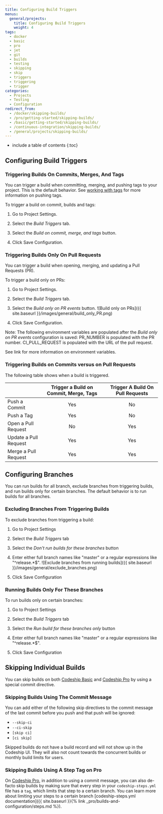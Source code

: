 ```yaml
---
title: Configuring Build Triggers
menus:
  general/projects:
    title: Configuring Build Triggers
    weight: 4
tags:
  - docker
  - basic
  - pro
  - jet
  - git
  - builds
  - testing
  - skipping
  - skip
  - triggers
  - triggering
  - trigger
categories:
  - Projects
  - Testing
  - Configuration
redirect_from:
  - /docker/skipping-builds/
  - /pro/getting-started/skipping-builds/
  - /basic/getting-started/skipping-builds/
  - /continuous-integration/skipping-builds/
  - /general/projects/skipping-builds/
---
```


* include a table of contents
{:toc}

## Configuring Build Triggers

### Triggering Builds On Commits, Merges, And Tags

You can trigger a build when committing, merging, and pushing tags to your project.  This is the default behavior. See [working with tags](https://git-scm.com/book/en/v2/Git-Basics-Tagging) for more information on pushing tags.   


To trigger a build on commit, builds and tags:

1. Go to Project Settings.

2. Select the _Build Triggers_ tab.

3. Select the _Build on commit, merge, and tags_ button.

4. Click Save Configuration.


### Triggering Builds Only On Pull Requests

You can trigger a build when opening, merging, and updating a Pull Requests (PR).

To trigger a build only on PRs:

1. Go to Project Settings.

2. Select the _Build Triggers_ tab.

3. Select the _Build only on PR events_ button.
![Build only on PRs]({{ site.baseurl }}/images/general/build_only_PR.png)
4. Click Save Configuration.

Note:
The following environment variables are populated after the _Build only on PR events_ configuration is saved:
PR_NUMBER is populated with the PR number.
CI_PULL_REQUEST is populated with the URL of the pull request. 

See link for more information on environment variables.

### Triggering Builds on Commits versus on Pull Requests

The following table shows when a build is triggered.
           

|                       	| Trigger a Build on Commit, Merge, Tags         |      | Trigger A Build On Pull Requests        	|
|-----------------------	|:----------------------------------------------:|:----:|:--------------------------------------------:	|
| Push a Commit                	|                       Yes                      |	|			No			|
| Push a Tag                  	|                       Yes                      |	|                      No                      	|
| Open a Pull Request   	|                       No                       |	|                      Yes                     	|
| Update a Pull Request 	|                       Yes                      |	|                      Yes                     	|
| Merge a Pull Request  	|                       Yes                      |	|                      Yes                     	|


## Configuring Branches

You can run builds for all branch, exclude branches from triggering builds, and run builds only for certain branches. 
The default behavior is to run builds for all branches.
 
### Excluding Branches From Triggering Builds

To exclude branches from triggering a build:

1. Go to Project Settings

2. Select the _Build Triggers_ tab

3. Select the _Don't run builds for these branches_ button

4. Enter either full branch names like "master" or a regular expressions like "^release.*$".
![Exclude branches from running builds]({{ site.baseurl }}/images/general/exclude_branches.png)
5. Click Save Configuration

### Running Builds Only For These Branches

To run builds only on certain branches: 

1. Go to Project Settings

2. Select the _Build Triggers_ tab

3. Select the _Run build for these branches only_ button

4. Enter either full branch names like "master" or a regular expressions like "^release.*$".

5. Click Save Configuration

## Skipping Individual Builds

You can skip builds on both [Codeship Basic](https://codeship.com/features/basic) and [Codeship Pro](https://codeship.com/features/pro) by using a special commit directive.

### Skipping Builds Using The Commit Message

You can add either of the following skip directives to the commit message of the last commit before you push and that push will be ignored:

* `--skip-ci`
* `--ci-skip`
* `[skip ci]`
* `[ci skip]`

Skipped builds do not have a build record and will not show up in the Codeship UI. They will also not count towards the concurrent builds or monthly build limits for users.


### Skipping Builds Using A Step Tag on Pro

On [Codeship Pro](https://codeship.com/features/pro), in addition to using a commit message, you can also de-facto skip builds by making sure that every step in your `codeship-steps.yml` file has a `tag`, which limits that step to a certain branch. You can learn more about limiting your steps to a certain branch [codeship-steps.yml documentation]({{ site.baseurl }}{% link _pro/builds-and-configuration/steps.md %}).
